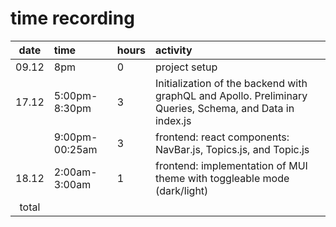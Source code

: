 # time recording

| date  | time  | hours | activity  |
| :----:|:-----| :-----|:-----|
| 09.12 | 8pm    | 0    | project setup |
| 17.12 | 5:00pm-8:30pm    |3    | Initialization of the backend with graphQL and Apollo. Preliminary Queries, Schema, and Data in index.js  |
|  | 9:00pm-00:25am    |3    | frontend: react components: NavBar.js, Topics.js, and Topic.js  |
| 18.12 | 2:00am-3:00am    |1    | frontend: implementation of MUI theme with toggleable mode (dark/light)  |
| total   |    | | | 

